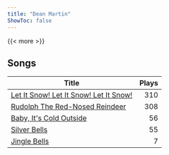 ```yaml
---
title: "Dean Martin"
ShowToc: false
---
```


{{< more >}}

## Songs
Title | Plays 
----- | -----: 
[Let It Snow! Let It Snow! Let It Snow!](/songs/let-it-snow-let-it-snow-let-it-snow) | 310
[Rudolph The Red-Nosed Reindeer](/songs/rudolph-the-red-nosed-reindeer) | 308
[Baby, It's Cold Outside](/songs/baby-its-cold-outside) | 56
[Silver Bells](/songs/silver-bells) | 55
[Jingle Bells](/songs/jingle-bells) | 7

